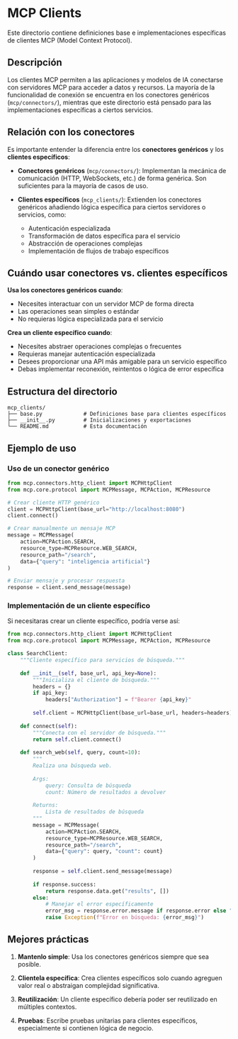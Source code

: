 # MCP Clients

Este directorio contiene definiciones base e implementaciones específicas de clientes MCP (Model Context Protocol). 

## Descripción

Los clientes MCP permiten a las aplicaciones y modelos de IA conectarse con servidores MCP para acceder a datos y recursos. La mayoría de la funcionalidad de conexión se encuentra en los conectores genéricos (`mcp/connectors/`), mientras que este directorio está pensado para las implementaciones específicas a ciertos servicios.

## Relación con los conectores

Es importante entender la diferencia entre los **conectores genéricos** y los **clientes específicos**:

- **Conectores genéricos** (`mcp/connectors/`): Implementan la mecánica de comunicación (HTTP, WebSockets, etc.) de forma genérica. Son suficientes para la mayoría de casos de uso.

- **Clientes específicos** (`mcp_clients/`): Extienden los conectores genéricos añadiendo lógica específica para ciertos servidores o servicios, como:
  - Autenticación especializada
  - Transformación de datos específica para el servicio
  - Abstracción de operaciones complejas
  - Implementación de flujos de trabajo específicos

## Cuándo usar conectores vs. clientes específicos

**Usa los conectores genéricos cuando**:
- Necesites interactuar con un servidor MCP de forma directa
- Las operaciones sean simples o estándar
- No requieras lógica especializada para el servicio

**Crea un cliente específico cuando**:
- Necesites abstraer operaciones complejas o frecuentes
- Requieras manejar autenticación especializada
- Desees proporcionar una API más amigable para un servicio específico
- Debas implementar reconexión, reintentos o lógica de error específica

## Estructura del directorio

```
mcp_clients/
├── base.py             # Definiciones base para clientes específicos
├── __init__.py         # Inicializaciones y exportaciones
└── README.md           # Esta documentación
```

## Ejemplo de uso

### Uso de un conector genérico

```python
from mcp.connectors.http_client import MCPHttpClient
from mcp.core.protocol import MCPMessage, MCPAction, MCPResource

# Crear cliente HTTP genérico
client = MCPHttpClient(base_url="http://localhost:8080")
client.connect()

# Crear manualmente un mensaje MCP
message = MCPMessage(
    action=MCPAction.SEARCH,
    resource_type=MCPResource.WEB_SEARCH,
    resource_path="/search",
    data={"query": "inteligencia artificial"}
)

# Enviar mensaje y procesar respuesta
response = client.send_message(message)
```

### Implementación de un cliente específico

Si necesitaras crear un cliente específico, podría verse así:

```python
from mcp.connectors.http_client import MCPHttpClient
from mcp.core.protocol import MCPMessage, MCPAction, MCPResource

class SearchClient:
    """Cliente específico para servicios de búsqueda."""
    
    def __init__(self, base_url, api_key=None):
        """Inicializa el cliente de búsqueda."""
        headers = {}
        if api_key:
            headers["Authorization"] = f"Bearer {api_key}"
            
        self.client = MCPHttpClient(base_url=base_url, headers=headers)
    
    def connect(self):
        """Conecta con el servidor de búsqueda."""
        return self.client.connect()
        
    def search_web(self, query, count=10):
        """
        Realiza una búsqueda web.
        
        Args:
            query: Consulta de búsqueda
            count: Número de resultados a devolver
            
        Returns:
            Lista de resultados de búsqueda
        """
        message = MCPMessage(
            action=MCPAction.SEARCH,
            resource_type=MCPResource.WEB_SEARCH,
            resource_path="/search",
            data={"query": query, "count": count}
        )
        
        response = self.client.send_message(message)
        
        if response.success:
            return response.data.get("results", [])
        else:
            # Manejar el error específicamente
            error_msg = response.error.message if response.error else "Error desconocido"
            raise Exception(f"Error en búsqueda: {error_msg}")
```

## Mejores prácticas

1. **Mantenlo simple**: Usa los conectores genéricos siempre que sea posible.

2. **Clientela específica**: Crea clientes específicos solo cuando agreguen valor real o abstraigan complejidad significativa.

3. **Reutilización**: Un cliente específico debería poder ser reutilizado en múltiples contextos.

4. **Pruebas**: Escribe pruebas unitarias para clientes específicos, especialmente si contienen lógica de negocio. 
